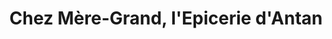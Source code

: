 ---
title: "Chez Mère-Grand, l'Epicerie d'Antan"
url: /bois-guillaume/chez-mere-grand-lepicerie-dantan/
shop: commodité
---